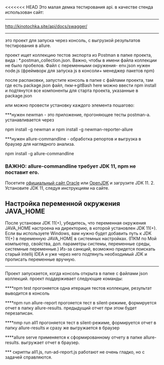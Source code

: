 <<<<<<< HEAD
Это малая демка тестирования api. в качестве стенда использован сайт:

---

http://kinotochka.site/api/docs/swagger/

---

это проект для запуска через консоль, с выгрузкой результатов тестирования в allure.

проект ищет коллекцию тестов экспорта из Postman в папке проекта, вида : \*.postman_collection.json. Важно, чтобы в имени файла коллекции не было пробелов. Файл с переменными окружения- env.json
нужен node.js (фреймворк для запуска js в консоли+ менеджер пакетов npm)

после распаковки, запустите консоль в папке с файлами проекта, там где есть package.json файл, пкм->gitBash here
можно ввести
npm install
и подтянутся все компоненты для старта проекта, указанные в package.json

или можно провести установку каждого элемента пошагово:

\*\*\*нужен newman - это приложение, прогоняющее тесты postman-a. устанавливается через

npm install -g newman
и
npm install -g newman-reporter-allure

\*\*\*нужен allure-commandline - обработка репортов и выгрузка в браузер для наглядного анализа.

npm install -g allure-commandline

### ВАЖНО: allure-commandline требует JDK 11, npm не поставит его.

Посетите [официальный сайт Oracle](https://www.oracle.com/java/technologies/javase-jdk11-downloads.html) или [OpenJDK](https://adoptopenjdk.net/)
и загрузите JDK 11. 2. Установите JDK 11, следуя инструкциям на сайте.

## Настройка переменной окружения JAVA_HOME

После установки JDK 11(+), убедитесь, что переменная окружения JAVA_HOME настроена на директорию, в которой установлен JDK 11(+). Если вы используете Windows,
вам нужно будет добавить путь к JDK 11(+) в переменную JAVA_HOME в системных настройках.
(ПКМ по Мой компьютер, свойства, доп. параметры системы, переменные среды, системные переменные.)
Из-за санкций, возможно придется поискать старый intellij IDEA и уже через него подтянуть необходимый JDK и прописать переменные вручную.

---

Проект запускается, когда консоль открыта в папке с файлами json коллекций.
проект поддерживает следующие команды:

\*\*\*\*npm test
прогоняется одна итерация тестов коллекции, результат выводится в консоль

\*\*\*\*npm run allure-report
прогояется тест в silent-режиме, формируется отчет в папку allure-results. предыдущий отчет при этом будет перезаписан.

\*\*\*\*nmp run all1
прогоняется тест в silent-режиме, формируется отчет в папку allure-results и сразу же выгружается в браузер

\*\*\*\*allure serve
применяется к сформированному отчету в папке allure-results. выгружает отчет в браузер.

\*\*\* скрипты all1.js, run-ad-report.js работают не очень гладко, но с задачей справляются.
